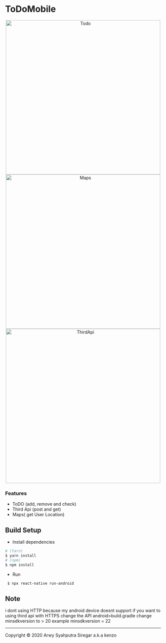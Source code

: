 # ToDoMobile



<p align="center" >
    <img title="Todo" height='500' src="https://res.cloudinary.com/kenzo/image/upload/v1580207384/qsc8k0vkcb91hjcwthog.png">
    <img title="Maps" height='500' src="https://res.cloudinary.com/kenzo/image/upload/v1580207408/iycbwa8adszsfrhgiuss.png">
    <img title="ThirdApi" height='500' src="https://res.cloudinary.com/kenzo/image/upload/v1580207427/kue94ahowqbxxafk19g8.png">
</p>

 ### Features
 - ToDO (add, remove and check)
 - Third Api (post and get)
 - Maps( get User Location)

 ## Build Setup

 - Install dependencies
 ```bash
 # (Yarn)
 $ yarn install
 # (npm)
 $ npm install
 ```
 - Run
 ```bash
  $ npx react-native run-android
 ```

 ## Note
 i dont using HTTP because my android device doesnt support
if you want to using third api with HTTPS
change the API
android>build.gradle
change minsdkversion to > 20
example 
minsdkversion = 22
 
 ---
 Copyright © 2020 Arwy Syahputra Siregar a.k.a kenzo